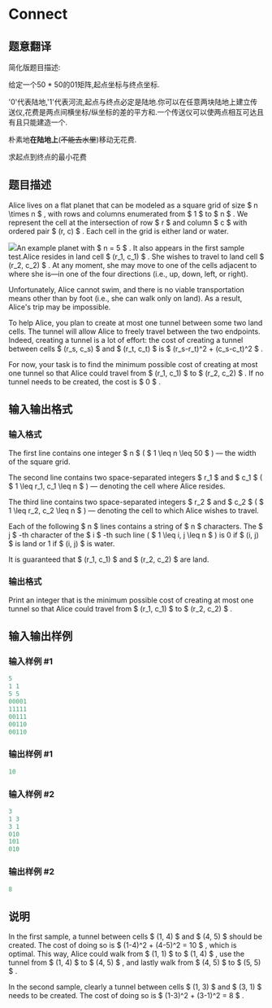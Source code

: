 # Connect

## 题意翻译

简化版题目描述:

给定一个50 * 50的01矩阵,起点坐标与终点坐标.

'0'代表陆地,'1'代表河流,起点与终点必定是陆地.你可以在任意两块陆地上建立传送仪,花费是两点间横坐标/纵坐标的差的平方和.一个传送仪可以使两点相互可达且有且只能建造一个.

朴素地**在陆地上**(~~不能去水里~~)移动无花费.

求起点到终点的最小花费

## 题目描述

Alice lives on a flat planet that can be modeled as a square grid of size $ n \times n $ , with rows and columns enumerated from $ 1 $ to $ n $ . We represent the cell at the intersection of row $ r $ and column $ c $ with ordered pair $ (r, c) $ . Each cell in the grid is either land or water.

![](https://cdn.luogu.com.cn/upload/vjudge_pic/CF1130C/b5659671b82592e81ced0ea1b88b58d8fa94b02e.png)An example planet with $ n = 5 $ . It also appears in the first sample test.Alice resides in land cell $ (r_1, c_1) $ . She wishes to travel to land cell $ (r_2, c_2) $ . At any moment, she may move to one of the cells adjacent to where she is—in one of the four directions (i.e., up, down, left, or right).

Unfortunately, Alice cannot swim, and there is no viable transportation means other than by foot (i.e., she can walk only on land). As a result, Alice's trip may be impossible.

To help Alice, you plan to create at most one tunnel between some two land cells. The tunnel will allow Alice to freely travel between the two endpoints. Indeed, creating a tunnel is a lot of effort: the cost of creating a tunnel between cells $ (r_s, c_s) $ and $ (r_t, c_t) $ is $ (r_s-r_t)^2 + (c_s-c_t)^2 $ .

For now, your task is to find the minimum possible cost of creating at most one tunnel so that Alice could travel from $ (r_1, c_1) $ to $ (r_2, c_2) $ . If no tunnel needs to be created, the cost is $ 0 $ .

## 输入输出格式

### 输入格式

The first line contains one integer $ n $ ( $ 1 \leq n \leq 50 $ ) — the width of the square grid.

The second line contains two space-separated integers $ r_1 $ and $ c_1 $ ( $ 1 \leq r_1, c_1 \leq n $ ) — denoting the cell where Alice resides.

The third line contains two space-separated integers $ r_2 $ and $ c_2 $ ( $ 1 \leq r_2, c_2 \leq n $ ) — denoting the cell to which Alice wishes to travel.

Each of the following $ n $ lines contains a string of $ n $ characters. The $ j $ -th character of the $ i $ -th such line ( $ 1 \leq i, j \leq n $ ) is 0 if $ (i, j) $ is land or 1 if $ (i, j) $ is water.

It is guaranteed that $ (r_1, c_1) $ and $ (r_2, c_2) $ are land.

### 输出格式

Print an integer that is the minimum possible cost of creating at most one tunnel so that Alice could travel from $ (r_1, c_1) $ to $ (r_2, c_2) $ .

## 输入输出样例

### 输入样例 #1

```cpp
5
1 1
5 5
00001
11111
00111
00110
00110

```
### 输出样例 #1

```cpp
10

```
### 输入样例 #2

```cpp
3
1 3
3 1
010
101
010

```
### 输出样例 #2

```cpp
8

```
## 说明

In the first sample, a tunnel between cells $ (1, 4) $ and $ (4, 5) $ should be created. The cost of doing so is $ (1-4)^2 + (4-5)^2 = 10 $ , which is optimal. This way, Alice could walk from $ (1, 1) $ to $ (1, 4) $ , use the tunnel from $ (1, 4) $ to $ (4, 5) $ , and lastly walk from $ (4, 5) $ to $ (5, 5) $ .

In the second sample, clearly a tunnel between cells $ (1, 3) $ and $ (3, 1) $ needs to be created. The cost of doing so is $ (1-3)^2 + (3-1)^2 = 8 $ .

